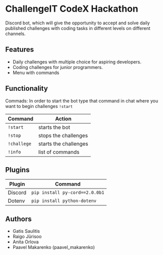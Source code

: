 # ChallengeIT CodeX Hackathon
Discord bot, which will give the opportunity to accept and solve daily published  challenges with coding tasks in different levels on different channels. 

## Features
- Daily challenges with multiple choice for aspiring developers.
- Coding challenges for junior programmers.
- Menu with commands

## Functionality

Commads:
In order to start the bot type that command in chat where you want to begin challenges `!start`

| Command | Action |
| ------ | ------ |
| `!start` | starts the bot |
| `!stop` | stops the challenges |
| `!challege` | starts the challenges  |
| `!info` | list of commands |

## Plugins

| Plugin | Command |
| ------ | ------ |
| Discord | ```pip install py-cord==2.0.0b1``` |
| Dotenv | ```pip install python-dotenv``` |

## Authors
* Gatis Saulitis
* Raigo Jürisoo
* Anita Orlova
* Paavel Makarenko (paavel_makarenko)
